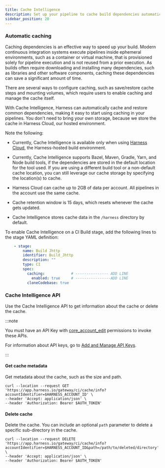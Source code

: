 ```yaml
---
title: Cache Intelligence
description: Set up your pipeline to cache build dependencies automatically.
sidebar_position: 20
---
```


### Automatic caching

Caching dependencies is an effective way to speed up your build. 
Modern continuous integration systems execute pipelines inside ephemeral environments, such as a container or virtual machine, that is provisioned solely for pipeline execution and is not reused from a prior execution. As builds often require downloading and installing many dependencies, such as libraries and other software components, caching these dependencies can save a significant amount of time. 

There are several ways to configure caching, such as save/restore cache steps and mounting volumes, which require users to enable caching and manage the cache itself.

With Cache Intelligence, Harness can automatically cache and restore common dependencies, making it easy to start using caching in your pipelines. You don't need to bring your own storage, because we store the cache in Harness Cloud, our hosted environment.


Note the following:  

* Currently, Cache Intelligence is available only when using [Harness Cloud](/docs/continuous-integration/ci-quickstarts/hosted-builds-on-virtual-machines-quickstart), the Harness-hosted build environment.
* Currently, Cache Intelligence supports Bazel, Maven, Gradle, Yarn, and Node build tools, if the dependencies are stored in the default location for the tool used. If you are using a different build tool or a non-default cache location, you can still leverage our cache storage by specifying the location(s) to cache.
* Harness Cloud can cache up to 2GB of data per account. All pipelines in the account use the same cache. 
* Cache retention window is 15 days, which resets whenever the cache gets updated.

* Cache Intelligence stores cache data in the `/harness` directory by default. 

To enable Cache Intelligence on a CI Build stage, add the following lines to the stage YAML definition: 

<!-- change this -->
```yaml
    - stage:
        name: Build Jhttp
        identifier: Build_Jhttp
        description: ""
        type: CI
        spec:
          caching:            # --------------- ADD LINE
            enabled: true     # ----------------ADD LINE
          cloneCodebase: true
```
### Cache Intelligence API

Use the Cache Intelligence API to get information about the cache or delete the cache.

:::note

You must have an API Key with [core_account_edit](/docs/platform/Role-Based-Access-Control/ref-access-management/api-permissions-reference#harness-api-permissions) permissions to invoke these APIs.

For information about API keys, go to [Add and Manage API Keys](/docs/platform/role-based-access-control/add-and-manage-api-keys). 

:::

#### Get cache metadata

Get metadata about the cache, such as the size and path. 

```
curl --location --request GET 'https://app.harness.io/gateway/ci/cache/info?accountIdentifier=$HARNESS_ACCOUNT_ID' \
--header 'Accept: application/json' \
--header 'Authorization: Bearer $AUTH_TOKEN'
```

#### Delete cache

Delete the cache. You can include an optional `path` parameter to delete a specific sub-directory in the cache.

```
curl --location --request DELETE 'https://app.harness.io/gateway/ci/cache/info?accountIdentifier=$HARNESS_ACCOUNT_ID&path=/path/to/deleted/directory' \
--header 'Accept: application/json' \
--header 'Authorization: Bearer $AUTH_TOKEN'
```

